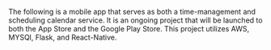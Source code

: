 The following is a mobile app that 
serves as both a time-management and scheduling 
calendar service. It is an ongoing project that 
will be launched to both the App Store and the Google Play
Store. This project utilizes AWS, MYSQl, Flask, and React-Native.

